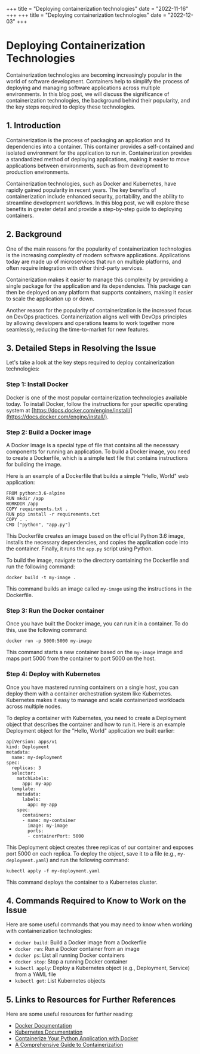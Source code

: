 +++
title = "Deploying containerization technologies"
date = "2022-11-16"
+++
+++
title = "Deploying containerization technologies"
date = "2022-12-03"
+++


# Deploying Containerization Technologies

Containerization technologies are becoming increasingly popular in the world of software development. Containers help to simplify the process of deploying and managing software applications across multiple environments. In this blog post, we will discuss the significance of containerization technologies, the background behind their popularity, and the key steps required to deploy these technologies.

## 1. Introduction

Containerization is the process of packaging an application and its dependencies into a container. This container provides a self-contained and isolated environment for the application to run in. Containerization provides a standardized method of deploying applications, making it easier to move applications between environments, such as from development to production environments. 

Containerization technologies, such as Docker and Kubernetes, have rapidly gained popularity in recent years. The key benefits of containerization include enhanced security, portability, and the ability to streamline development workflows. In this blog post, we will explore these benefits in greater detail and provide a step-by-step guide to deploying containers.

## 2. Background

One of the main reasons for the popularity of containerization technologies is the increasing complexity of modern software applications. Applications today are made up of microservices that run on multiple platforms, and often require integration with other third-party services.

Containerization makes it easier to manage this complexity by providing a single package for the application and its dependencies. This package can then be deployed on any platform that supports containers, making it easier to scale the application up or down.

Another reason for the popularity of containerization is the increased focus on DevOps practices. Containerization aligns well with DevOps principles by allowing developers and operations teams to work together more seamlessly, reducing the time-to-market for new features.

## 3. Detailed Steps in Resolving the Issue

Let's take a look at the key steps required to deploy containerization technologies:

### Step 1: Install Docker

Docker is one of the most popular containerization technologies available today. To install Docker, follow the instructions for your specific operating system at [https://docs.docker.com/engine/install/](https://docs.docker.com/engine/install/).

### Step 2: Build a Docker image

A Docker image is a special type of file that contains all the necessary components for running an application. To build a Docker image, you need to create a Dockerfile, which is a simple text file that contains instructions for building the image.

Here is an example of a Dockerfile that builds a simple "Hello, World" web application:

```
FROM python:3.6-alpine
RUN mkdir /app
WORKDIR /app
COPY requirements.txt .
RUN pip install -r requirements.txt
COPY . .
CMD ["python", "app.py"]
```

This Dockerfile creates an image based on the official Python 3.6 image, installs the necessary dependencies, and copies the application code into the container. Finally, it runs the `app.py` script using Python.

To build the image, navigate to the directory containing the Dockerfile and run the following command:

```
docker build -t my-image .
```

This command builds an image called `my-image` using the instructions in the Dockerfile.

### Step 3: Run the Docker container

Once you have built the Docker image, you can run it in a container. To do this, use the following command:

```
docker run -p 5000:5000 my-image
```

This command starts a new container based on the `my-image` image and maps port 5000 from the container to port 5000 on the host.

### Step 4: Deploy with Kubernetes

Once you have mastered running containers on a single host, you can deploy them with a container orchestration system like Kubernetes. Kubernetes makes it easy to manage and scale containerized workloads across multiple nodes.

To deploy a container with Kubernetes, you need to create a Deployment object that describes the container and how to run it. Here is an example Deployment object for the "Hello, World" application we built earlier:

```
apiVersion: apps/v1
kind: Deployment
metadata:
  name: my-deployment
spec:
  replicas: 3
  selector:
    matchLabels:
      app: my-app
  template:
    metadata:
      labels:
        app: my-app
    spec:
      containers:
      - name: my-container
        image: my-image
        ports:
        - containerPort: 5000
```

This Deployment object creates three replicas of our container and exposes port 5000 on each replica. To deploy the object, save it to a file (e.g., `my-deployment.yaml`) and run the following command:

```
kubectl apply -f my-deployment.yaml
```

This command deploys the container to a Kubernetes cluster.

## 4. Commands Required to Know to Work on the Issue

Here are some useful commands that you may need to know when working with containerization technologies:

- `docker build`: Build a Docker image from a Dockerfile
- `docker run`: Run a Docker container from an image
- `docker ps`: List all running Docker containers
- `docker stop`: Stop a running Docker container
- `kubectl apply`: Deploy a Kubernetes object (e.g., Deployment, Service) from a YAML file
- `kubectl get`: List Kubernetes objects

## 5. Links to Resources for Further References

Here are some useful resources for further reading:

- [Docker Documentation](https://docs.docker.com/)
- [Kubernetes Documentation](https://kubernetes.io/docs/home/)
- [Containerize Your Python Application with Docker](https://runnable.com/docker/python/dockerize-your-python-application)
- [A Comprehensive Guide to Containerization](https://www.twistlock.com/l/insight-blog/comprehensive-guide-containerization/)